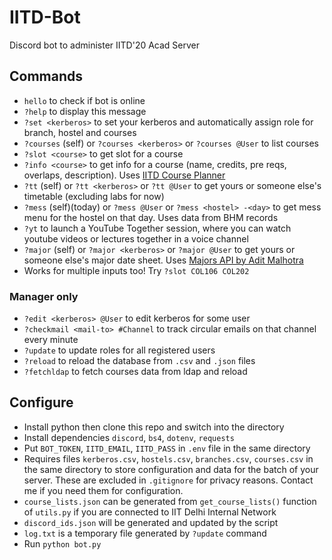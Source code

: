 # IITD-Bot

Discord bot to administer IITD'20 Acad Server

## Commands
* `hello` to check if bot is online
* `?help` to display this message
* `?set <kerberos>` to set your kerberos and automatically assign role for branch, hostel and courses
* `?courses` (self) or `?courses <kerberos>` or `?courses @User` to list courses
* `?slot <course>` to get slot for a course
* `?info <course>` to get info for a course (name, credits, pre reqs, overlaps, description). Uses [IITD Course Planner](https://github.com/Aniruddha-Deb/IIT_course_planner)
* `?tt` (self) or `?tt <kerberos>` or `?tt @User` to get yours or someone else's timetable (excluding labs for now)
* `?mess` (self)(today) or `?mess @User` or `?mess <hostel> -<day>` to get mess menu for the hostel on that day. Uses data from BHM records
* `?yt` to launch a YouTube Together session, where you can watch youtube videos or lectures together in a voice channel
* `?major` (self) or `?major <kerberos>` or `?major @User` to get yours or someone else's major date sheet. Uses [Majors API by Adit Malhotra](https://github.com/aditm7/Majors_api)
* Works for multiple inputs too! Try `?slot COL106 COL202`

### Manager only
* `?edit <kerberos> @User` to edit kerberos for some user
* `?checkmail <mail-to> #Channel` to track circular emails on that channel every minute
* `?update` to update roles for all registered users
* `?reload` to reload the database from `.csv` and `.json` files
* `?fetchldap` to fetch courses data from ldap and reload

## Configure
* Install python then clone this repo and switch into the directory
* Install dependencies `discord`, `bs4`, `dotenv`, `requests`
* Put `BOT_TOKEN`, `IITD_EMAIL`, `IITD_PASS` in `.env` file in the same directory
* Requires files `kerberos.csv`, `hostels.csv`, `branches.csv`, `courses.csv` in the same directory to store configuration and data for the batch of your server. These are excluded in `.gitignore` for privacy reasons. Contact me if you need them for configuration.
* `course_lists.json` can be generated from `get_course_lists()` function of `utils.py` if you are connected to IIT Delhi Internal Network
* `discord_ids.json` will be generated and updated by the script
* `log.txt` is a temporary file generated by `?update` command
* Run `python bot.py`
